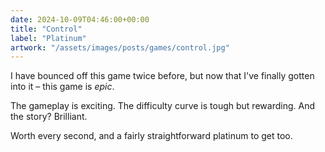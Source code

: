 ```yaml
---
date: 2024-10-09T04:46:00+00:00
title: "Control"
label: "Platinum"
artwork: "/assets/images/posts/games/control.jpg"
---
```


I have bounced off this game twice before, but now that I've finally gotten into it – this game is *epic*.

The gameplay is exciting. The difficulty curve is tough but rewarding. And the story? Brilliant.

Worth every second, and a fairly straightforward platinum to get too. 